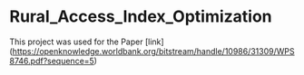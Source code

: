 # Rural_Access_Index_Optimization

This project was used for the Paper [link] (https://openknowledge.worldbank.org/bitstream/handle/10986/31309/WPS8746.pdf?sequence=5) 
